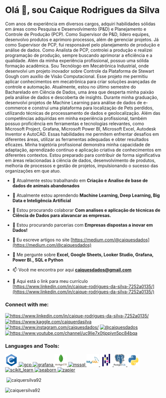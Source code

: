 <h1 align="justify">Olá 👋, sou Caique Rodrigues da Silva</h1>
  Com anos de experiência em diversos cargos, adquiri habilidades sólidas em áreas como Pesquisa e Desenvolvimento (P&D) e Planejamento e Controle de Produção (PCP). Como Supervisor de P&D, lidero equipes, desenvolvo produtos e aprimoro processos, além de gerenciar projetos. Já como Supervisor de PCP, fui responsável pelo planejamento de produção e análise de dados. Como Analista de PCP, controlei a produção e realizei programação de produção, sempre buscando aprimorar a eficiência e a qualidade. Além da minha experiência profissional, possuo uma sólida formação acadêmica. Sou Tecnólogo em Mecatrônica Industrial, onde desenvolvi um projeto inovador sobre Controle da Plataforma de Stewart Gough com auxílio de Visão Computacional. Esse projeto me permitiu aplicar conhecimentos em mecatrônica para criar soluções avançadas de controle e automação. Atualmente, estou no último semestre do Bacharelado em Ciência de Dados, uma área que desperta minha paixão pela análise de dados e descoberta de insights. Durante minha graduação, desenvolvi projetos de Machine Learning para análise de dados de e-commerce e construí uma plataforma para localização de Pets perdidos, utilizando técnicas de processamento de dados e geolocalização. Além das competências adquiridas em minha experiência profissional, também possuo proficiência em ferramentas e tecnologias relevantes, como Microsoft Project, Grafana, Microsoft Power BI, Microsoft Excel, Autodesk Inventor e AutoCAD. Essas habilidades me permitem enfrentar desafios em diferentes áreas, utilizar as ferramentas adequadas e obter resultados eficazes. Minha trajetória profissional demonstra minha capacidade de adaptação, aprendizado contínuo e aplicação criativa de conhecimentos em diferentes contextos. Estou preparado para contribuir de forma significativa em áreas relacionadas à ciência de dados, desenvolvimento de produtos, melhoria de processos e gestão de projetos, impulsionando o sucesso das organizações em que atuo.

- 🔭 Atualmente estou trabalhando em **Criação e Analise de base de dados de animais abandonados**

- 🌱 Atualmente estou aprendendo **Machine Learning, Deep Learning, Big Data e Inteligência Artificial**

- 👯 Estou procurando colaborar **Com analises e aplicação de técnicas de Ciência de Dados para alavancar as empresas.**

- 🤝 Estou procurando parcerias com **Empresas dispostas a inovar em Dados!**

- 📝 Eu escreve artigos no site [https://medium.com/@caiquesdados](https://medium.com/@caiquesdados)

- 💬 Me pergunte sobre **Excel, Google Sheets, Looker Studio, Grafana, Power BI., SQL e Python**

- 📫 Você me encontra por aqui **caiquesdados@gmail.com**

- 📄 Aqui está o link para meu currículo [https://www.linkedin.com/in/caique-rodrigues-da-silva-7252a0135/](https://www.linkedin.com/in/caique-rodrigues-da-silva-7252a0135/)

<h3 align="left">Connect with me:</h3>
<p align="left">
<a href="https://linkedin.com/in/https://www.linkedin.com/in/caique-rodrigues-da-silva-7252a0135/" target="blank"><img align="center" src="https://raw.githubusercontent.com/rahuldkjain/github-profile-readme-generator/master/src/images/icons/Social/linked-in-alt.svg" alt="https://www.linkedin.com/in/caique-rodrigues-da-silva-7252a0135/" height="30" width="40" /></a>
<a href="https://kaggle.com/https://www.kaggle.com/caiquerdasilva" target="blank"><img align="center" src="https://raw.githubusercontent.com/rahuldkjain/github-profile-readme-generator/master/src/images/icons/Social/kaggle.svg" alt="https://www.kaggle.com/caiquerdasilva" height="30" width="40" /></a>
<a href="https://instagram.com/caiquesdados/" target="blank"><img align="center" src="https://raw.githubusercontent.com/rahuldkjain/github-profile-readme-generator/master/src/images/icons/Social/instagram.svg" alt="https://www.instagram.com/caiquesdados/" height="30" width="40" /></a>
<a href="https://medium.com/@caiquesdados" target="blank"><img align="center" src="https://raw.githubusercontent.com/rahuldkjain/github-profile-readme-generator/master/src/images/icons/Social/medium.svg" alt="@caiquesdados" height="30" width="40" /></a>
<a href="https://www.youtube.com/c/https://www.youtube.com/channel/uc9lie7x0tjppjvn5pc84bqa" target="blank"><img align="center" src="https://raw.githubusercontent.com/rahuldkjain/github-profile-readme-generator/master/src/images/icons/Social/youtube.svg" alt="https://www.youtube.com/channel/uc9lie7x0tjppjvn5pc84bqa" height="30" width="40" /></a>
</p>

<h3 align="left">Languages and Tools:</h3>
<p align="left"> <a href="https://www.cprogramming.com/" target="_blank" rel="noreferrer"> <img src="https://raw.githubusercontent.com/devicons/devicon/master/icons/c/c-original.svg" alt="c" width="40" height="40"/> </a> <a href="https://cloud.google.com" target="_blank" rel="noreferrer"> <img src="https://www.vectorlogo.zone/logos/google_cloud/google_cloud-icon.svg" alt="gcp" width="40" height="40"/> </a> <a href="https://grafana.com" target="_blank" rel="noreferrer"> <img src="https://www.vectorlogo.zone/logos/grafana/grafana-icon.svg" alt="grafana" width="40" height="40"/> </a> <a href="https://www.mongodb.com/" target="_blank" rel="noreferrer"> <img src="https://raw.githubusercontent.com/devicons/devicon/master/icons/mongodb/mongodb-original-wordmark.svg" alt="mongodb" width="40" height="40"/> </a> <a href="https://www.microsoft.com/en-us/sql-server" target="_blank" rel="noreferrer"> <img src="https://www.svgrepo.com/show/303229/microsoft-sql-server-logo.svg" alt="mssql" width="40" height="40"/> </a> <a href="https://www.mysql.com/" target="_blank" rel="noreferrer"> <img src="https://raw.githubusercontent.com/devicons/devicon/master/icons/mysql/mysql-original-wordmark.svg" alt="mysql" width="40" height="40"/> </a> <a href="https://pandas.pydata.org/" target="_blank" rel="noreferrer"> <img src="https://raw.githubusercontent.com/devicons/devicon/2ae2a900d2f041da66e950e4d48052658d850630/icons/pandas/pandas-original.svg" alt="pandas" width="40" height="40"/> </a> <a href="https://www.postgresql.org" target="_blank" rel="noreferrer"> <img src="https://raw.githubusercontent.com/devicons/devicon/master/icons/postgresql/postgresql-original-wordmark.svg" alt="postgresql" width="40" height="40"/> </a> <a href="https://www.python.org" target="_blank" rel="noreferrer"> <img src="https://raw.githubusercontent.com/devicons/devicon/master/icons/python/python-original.svg" alt="python" width="40" height="40"/> </a> <a href="https://scikit-learn.org/" target="_blank" rel="noreferrer"> <img src="https://upload.wikimedia.org/wikipedia/commons/0/05/Scikit_learn_logo_small.svg" alt="scikit_learn" width="40" height="40"/> </a> <a href="https://seaborn.pydata.org/" target="_blank" rel="noreferrer"> <img src="https://seaborn.pydata.org/_images/logo-mark-lightbg.svg" alt="seaborn" width="40" height="40"/> </a> <a href="https://zapier.com" target="_blank" rel="noreferrer"> <img src="https://www.vectorlogo.zone/logos/zapier/zapier-icon.svg" alt="zapier" width="40" height="40"/> </a> </p>


<p>&nbsp;<img align="center" src="https://github-readme-stats.vercel.app/api?username=caiquersilva92&show_icons=true&locale=en" alt="caiquersilva92" /></p>

<p><img align="center" src="https://github-readme-streak-stats.herokuapp.com/?user=caiquersilva92&" alt="caiquersilva92" /></p>

